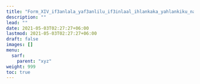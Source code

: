 ```yaml
---
title: "Form_XIV_if3anlala_yaf3anlilu_if3inlaal_ihlankaka_yahlankiku_naqis"
description: ""
lead: ""
date: 2021-05-03T02:27:27+06:00
lastmod: 2021-05-03T02:27:27+06:00
draft: false
images: []
menu: 
  sarf:
    parent: "xyz"
weight: 999
toc: true
---
```



